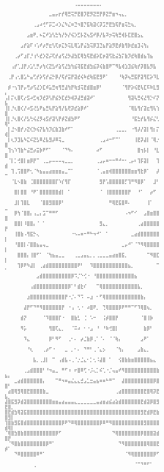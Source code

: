 

⠀⠀⠀⠀⠀⠀⠀⠀⠀⠀⠀⠀⠀⠀⠀⠀⠀⠀⠀⠀⠀⠀⢀⣀⣀⣀⣀⣀⣀⣀⡀⠀⠀⠀⠀⠀⠀⠀⠀⠀⠀⠀⠀⠀⠀⠀⠀⠀⠀⠀⠀⠀
⠀⠀⠀⠀⠀⠀⠀⠀⠀⠀⠀⠀⠀⠀⣀⣤⡤⡖⡞⢿⣛⢭⡛⣟⣿⡹⣟⡻⣝⣛⡟⡿⣝⡛⣶⠲⢤⣄⡀⠀⠀⠀⠀⠀⠀⠀⠀⠀⠀⠀⠀⠀
⠀⠀⠀⠀⠀⠀⠀⠀⠀⢀⣠⠴⢚⠋⡭⣉⠴⡱⣌⠳⣌⠶⣙⠲⣿⡙⣯⢷⣽⢎⡽⣩⡛⣟⣳⢯⡟⣶⢭⣓⢦⡀⠀⠀⠀⠀⠀⠀⠀⠀⠀⠀
⠀⠀⠀⠀⠀⠀⠀⣠⣶⠟⡀⠦⣍⠞⣱⢣⣓⢳⡜⡳⡜⢮⡱⣋⡧⣝⢦⣫⠞⡿⡜⣧⠽⡲⢭⢷⣛⢾⡧⣏⣟⣿⣢⣄⠀⠀⠀⠀⠀⠀⠀⠀
⠀⠀⠀⠀⠀⣠⡞⣵⠏⠰⢡⠞⡴⡛⣖⢣⢏⡶⣍⡳⢭⣇⢿⣡⡟⣬⣳⢭⡿⣹⣙⣦⡟⣵⡻⣟⡾⣷⢻⡷⣞⣶⣹⢬⢳⡄⠀⠀⠀⠀⠀⠀
⠀⠀⠀⢀⡴⠋⣰⡏⡘⢰⠣⣞⡱⣝⡬⢏⡞⣴⢫⣜⡳⣼⣳⣏⢿⣳⢯⣟⣾⡵⣏⡶⣽⢫⣗⣬⣳⡍⣷⡹⣞⢷⣿⣾⣦⢹⣦⠀⠀⠀⠀⠀
⠀⠀⢠⡞⢁⣸⡟⡰⣡⢃⡛⡴⢳⢎⣝⣣⠞⣵⢫⣜⣳⢳⣮⢽⣯⣟⣾⣳⣮⡽⢮⣷⣿⠟⠉⠻⣧⢾⣱⣹⣮⢷⡞⡽⣿⣧⡻⣧⠀⠀⠀⠀
⠀⢀⡟⢠⢂⣿⣡⠓⣤⢋⡞⡵⢫⡞⣬⡓⡿⡜⢯⡞⣭⡟⣽⣞⢮⠷⣞⢷⣯⣟⣻⠟⠁⠀⠀⠀⠘⢷⡽⢦⣛⣯⡟⣽⢻⣏⡵⠹⣇⠀⠀⠀
⠀⡾⠐⢢⢹⡟⡤⢛⡴⢫⣜⡱⣏⠾⣥⣛⢶⢻⣛⣼⢳⡟⢷⣺⢭⣟⣾⣿⣶⡿⠃⠀⠀⠀⠀⠀⠀⠈⢻⡟⡵⢮⣟⢧⣏⠯⠷⣇⣻⡄⠀⠀
⢠⡇⡍⢆⣿⢏⡔⣫⠴⣋⢶⡹⣞⡽⢣⡟⣮⡳⣏⣞⡳⢾⡽⣼⣛⣾⣽⠞⠁⠀⠀⠀⠀⠀⠀⠀⠀⠀⠀⢻⣽⢧⣛⢮⣜⢻⡑⠎⡝⣧⠀⠀
⢸⡇⡘⢆⣿⢎⡜⠴⣫⢜⣣⠟⣦⣛⢧⡟⣵⢻⡜⣧⢟⡽⣞⣵⡿⠞⠁⠀⠀⠀⠀⠀⠀⠀⠀⠀⠀⠀⠀⠈⢿⣧⢻⡎⣽⣖⢻⢧⢱⣿⠀⠀
⢸⡇⡘⢆⣿⢎⡜⣣⢓⢮⣜⡻⢴⣫⡞⣽⢣⡟⡾⣝⣾⣳⠟⠋⠀⠀⠀⠀⠀⠀⠀⠀⠀⠀⠀⠀⠀⠀⠀⠀⠘⣯⣓⡞⣧⢻⡮⣌⢃⢿⠃⠀
⠀⡇⣘⠢⣿⡞⡰⣝⢎⡳⢮⡝⣧⢳⡹⣎⣷⣹⣷⠞⠋⠁⠀⠀⠀⠀⠀⠀⠀⠀⠀⠀⠀⠀⠀⢀⣀⣀⡀⠀⠐⢻⡼⡜⣽⡇⢻⡆⡍⢾⡇⠀
⠀⡇⢆⡹⣹⣧⠳⣍⠮⣝⣣⠿⣜⣧⣻⡼⠿⢭⣀⠀⠀⠀⠀⠀⠀⠀⠀⠀⠀⠀⢀⣠⠴⠒⠋⠉⠁⠀⠀⠀⠀⢸⣟⡽⣼⡇⠈⢿⡐⣿⠀⠀
⠀⢹⢢⠱⢹⣷⠓⣬⣛⡴⣭⡷⠟⠋⠁⠀⠀⠀⠈⠙⠳⠄⠀⠀⠀⠀⠀⠀⠀⠴⠋⠀⠀⠀⠀⠀⠀⠀⠀⠀⠀⠀⣿⢲⡧⡇⠀⠘⣇⣿⠀⠀
⠀⠈⡇⡁⢚⣿⡇⣶⡿⡟⠉⠀⢀⣀⡤⠤⠤⠤⢤⣀⣀⡀⠀⠀⠀⠀⠀⠀⠀⢀⣠⡤⠶⠒⠒⠛⠚⠒⠂⢀⡤⠆⢹⡯⣽⡇⠀⠀⢹⣾⠀⠀
⠀⠀⢹⢀⢩⣿⣿⠟⢂⠈⠳⣦⣤⣤⣴⣶⣶⣶⣤⣀⠉⠁⠀⠀⠀⠀⠀⠀⠀⠈⢀⣤⣶⢾⣿⣿⣿⣿⣿⣿⣶⣶⢻⣗⡿⠁⠀⠀⡼⠉⠀⠀
⠀⠀⠈⣇⠢⣿⣷⠀⢈⣿⣿⣿⣿⣿⣿⣿⡏⠱⡎⢻⡏⠀⠀⠀⠀⠀⠀⠀⠀⠀⣻⡟⢡⣿⣿⣿⣿⣿⡋⢹⠛⠻⣿⡿⠁⠀⠀⣸⠃⠀⠀⠀
⠀⠀⠀⣿⡇⣿⣿⠀⠘⠟⠁⣿⣿⣿⣿⣿⣿⣾⡇⠀⠁⠀⠀⠀⠀⠀⠀⠀⠀⠀⠈⠀⢸⣿⣿⣿⣿⣿⣿⡟⠀⠀⠘⠁⠀⠀⡴⠋⠀⠀⠀⠀
⠀⠀⠀⣸⡇⢹⣿⣇⠀⠀⠀⠈⣿⣿⣻⣿⣿⡿⠃⠀⠀⠀⠀⠀⠀⠀⠀⠀⠀⠀⠀⠀⠀⠛⢿⣟⣯⣿⠿⠄⠀⠀⠀⠀⠀⢸⠁⠀⠀⣀⠀⠀
⠀⠀⠀⡿⢳⠈⣿⣿⡄⢠⣀⡄⣩⠉⠛⠛⠋⠀⠀⠀⠀⠀⠀⠀⠀⠀⠀⠀⠀⠀⠀⠀⠀⠀⠀⠀⠀⠀⠠⠲⠋⠊⠀⠀⣠⣿⣶⣿⣿⣿⠀⠀
⠀⠀⠀⣿⣿⡇⠸⣿⣿⡄⠈⠀⠁⠀⠀⠀⠀⠀⠀⠀⠀⠀⠀⠀⠀⠀⠀⠀⠀⠀⣻⣄⡀⠀⠀⠀⠀⠀⠀⠀⠀⠀⢀⣴⣿⣿⣿⣿⣿⡟⠀⠀
⠀⠀⠀⢸⣿⣷⠠⢻⣯⡓⢄⠀⠀⠀⠀⠀⠀⠀⠀⠀⠀⠐⠢⠤⠶⠒⠛⠓⠲⠚⠁⠀⠁⠀⠀⠀⠀⠀⠀⠀⣀⣴⣾⣿⣿⣿⣿⣿⣿⡇⠀⠀
⠀⠀⠀⠘⣿⣿⡇⠌⣿⣿⣦⣤⢤⣀⠀⠀⠀⠀⠀⠀⠀⠀⠀⠀⠀⠀⠀⠀⠀⠀⠀⠀⠀⠀⠀⠀⠀⣀⡤⠚⠁⠈⠙⠻⢿⣿⣿⣿⣿⡇⠀⠀
⠀⠀⠀⠀⣿⣿⣿⡄⢸⣿⠋⠁⠀⠈⢳⣦⣤⣀⣀⠀⠀⠀⢀⣀⣠⣤⣄⡀⡀⢀⣀⣀⣀⣤⣴⣶⣿⣯⡀⠀⠀⠀⠀⠀⠀⠉⠻⣿⣏⡇⠀⠀
⠀⠀⠀⠀⢹⡿⠟⠳⣼⡇⠀⢀⣴⣾⣿⣿⣿⣿⣿⣿⣿⣿⣿⠟⠃⠀⠀⠹⣿⣿⣿⣿⣿⣿⣿⣿⣿⣿⣿⣦⡀⠀⠀⠀⠀⠀⠀⠀⠉⠁⠀⠀
⠀⠀⠀⠀⠀⠀⠀⠀⠀⠀⣠⣾⣿⣿⣿⣿⣿⣿⣿⣿⣿⡿⠩⡈⠑⢊⠐⠀⠘⣿⣿⣿⣿⣿⣿⣿⣿⣿⣿⣿⣿⣦⠀⠀⠀⠀⠀⠀⠀⠀⠀⠀
⠀⠀⠀⠀⠀⠀⠀⠀⢠⣾⣿⣿⣿⣿⣿⣿⣿⣿⣿⣿⡿⠁⠃⣾⣗⠎⠀⠀⠀⠉⢿⣿⣿⣿⣿⣿⣿⣿⣿⣿⣿⣿⣧⡀⠀⠀⠀⠀⠀⠀⠀⠀
⠀⠀⠀⠀⠀⠀⠀⣰⣿⣿⣿⣿⣿⣿⣿⣿⣿⣿⣿⡟⠐⡈⠄⠙⠩⠀⠤⣰⠀⠂⠋⢿⣿⣿⣿⣿⣿⣿⣿⣿⣿⣿⣿⣷⡄⠀⠀⠀⠀⠀⠀⠀
⠀⠀⠀⠀⠀⠀⣼⡟⠋⠙⠛⠻⣿⣿⣿⣿⣿⣿⡟⠀⠐⢠⠀⢂⠐⠀⠴⣿⠟⡀⠀⢙⢿⣿⣿⣿⡿⠟⠛⠛⠉⠋⠹⢿⣿⢦⡀⠀⠀⠀⠀⠀
⠀⠀⠀⠀⠀⣾⡝⠀⠀⠀⠀⠀⠈⠹⣿⣿⣿⡏⠐⠀⠀⣿⣷⣃⠀⢈⠀⠡⠒⠀⠀⢨⡾⣿⣿⡟⠀⠀⠀⠀⠀⠀⠀⠈⣿⢸⡷⠀⠀⠀⠀⠀
⠀⠀⠀⠀⠀⠻⡥⠀⠀⠀⠀⠀⠀⠀⢻⣿⢏⣄⡀⠀⠀⠈⠭⠴⠀⠂⠐⣠⠀⠘⠀⠘⠷⢚⣿⡇⠀⠀⠀⠀⠀⠀⠀⠀⣷⡿⠃⠀⠀⠀⠀⠀
⠀⠀⠀⠀⠀⠀⠹⣄⠀⠀⠀⠀⠀⠀⡿⠃⠻⠋⠀⠀⢀⠂⠄⠀⡴⣈⣷⡿⢀⠁⠈⠄⠀⠈⠈⢷⡄⠀⠀⠀⠀⠀⠀⣠⠟⠁⠀⠀⠀⠀⠀⠀
⠀⠀⠀⠀⠀⠀⠀⠘⢆⠀⠀⠀⢀⡴⠋⠐⠀⠀⠀⣀⠀⡀⠂⠄⠀⠙⠛⠃⢀⠈⣄⡢⠀⠀⠀⠈⢳⡄⠀⠀⠀⠀⣠⣷⣄⡀⠀⠀⠀⠀⠀⠀
⠀⠀⠀⠀⠀⠀⠀⠀⠀⣧⡀⢀⣸⡇⠀⠉⠀⢠⣾⣧⠠⢀⠈⡐⣈⣄⠂⡁⢂⠨⣼⣿⠀⠁⠀⠀⢪⣿⣷⣷⣶⣿⣿⣿⣿⣿⣦⣄⠀⠀⠀⠀
⠀⠀⠀⠀⠀⠀⢀⣠⣾⣿⣿⣿⠃⠘⠲⣤⣀⠀⠛⠋⠰⠀⠖⣿⠿⢋⠐⡨⢄⡁⠮⢁⠐⡈⢤⣤⠞⠻⣿⣿⣿⣿⣿⣿⣿⣿⣿⣿⣷⣦⡄⠀
⠀⠀⠀⣀⣴⣾⣿⣿⣿⣿⣿⣿⡄⠀⠀⠀⠉⠛⠲⠶⣤⣌⣄⣄⣚⣠⣁⣒⣤⣦⠶⠶⠓⠛⠉⠀⠀⣼⣿⣿⣿⣿⣿⣿⣿⣿⣿⡿⣿⣿⠃⠀
⠀⣴⣿⢿⣻⢿⣿⣟⣿⣿⣿⣿⣷⣀⠀⠀⠀⠀⠀⠀⠀⠀⠀⠀⠀⠀⠀⠀⠀⠀⠀⠀⠀⠀⠀⢀⣴⣿⣿⣿⣿⣿⣿⣿⣟⣿⢿⡽⣟⣧⡀⠀
⣼⣿⣯⣻⡽⣾⣽⣿⣿⣿⣿⣿⣿⣿⣿⣶⣶⣤⣴⣤⣤⣤⣄⣀⣀⣀⣀⣀⣀⣤⣴⣶⣴⣮⣴⣵⣾⣿⣿⣿⣿⣿⣿⣟⣾⣽⡿⣿⣻⣟⣿⡀
⣿⣟⣾⣳⢿⣽⣯⣿⣿⣿⣿⣿⣿⣿⣿⣿⣿⣿⣿⣿⣿⣿⣿⣿⣿⣿⣿⣿⣿⣿⣿⣿⣿⣿⣿⣿⣿⣿⣿⣿⣿⣿⣿⣻⣟⣾⡿⣟⣷⣿⣻⡇
⢹⣿⣷⣻⣯⣿⣾⣿⣿⣿⣿⣿⣿⣿⣿⣿⣿⣿⡿⠟⠙⠿⢿⣿⣿⣿⣿⣿⣿⣿⡿⠿⠛⠻⣿⣿⣿⣿⣿⣿⣿⣿⣿⣿⣻⣿⣿⣿⣿⣾⢿⡇
⠈⢿⣿⣳⣿⣷⣿⣿⣿⣿⣿⣿⣿⣿⣿⣿⡿⠋⠀⠀⠀⠀⠀⠀⠀⠀⠀⠀⠀⠀⠀⠀⠀⠀⠙⢿⣿⣿⣿⣿⣿⣿⣿⡿⣿⣿⣿⣽⣾⣿⡟⠀
⠀⠈⠻⣿⣷⣿⣿⣿⣿⣿⣿⣿⣿⡿⠛⠁⠀⠀⠀⠀⠀⠀⠀⠀⠀⠀⠀⠀⠀⠀⠀⠀⠀⠀⠀⠀⠙⠻⣿⣿⣿⣿⣿⣿⣿⢿⣿⣿⣟⡾⠁⠀
⠀⠀⠀⠙⠿⣿⣿⣿⣿⣿⠿⠛⠁⠀⠀⠀⠀⠀⠀⠀⠀⠀⠀⠀⠀⠀⠀⠀⠀⠀⠀⠀⠀⠀⠀⠀⠀⠀⠈⠻⢿⣿⣿⣿⣿⣿⣿⡿⠋⠀⠀⠀
⠀⠀⠀⠀⠀⠀⠀⠀⠀⢀⠀⠀⠀⠀⠀⠀⠀⠀⠀⠀⠀⠀⠀⠀⠀⠀⠀⠀⠀⠀⠀⠀⠀⠀⠀⠀⠀⠀⠀⠀⠀⠈⠉⠙⠛⠋⠁⠀⠀⠀⠀⠀

